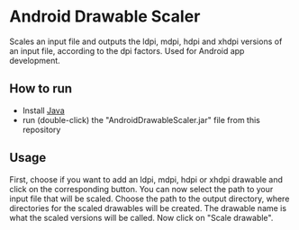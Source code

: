 # Android Drawable Scaler
Scales an input file and outputs the ldpi, mdpi, hdpi and xhdpi versions of an input file, according to the dpi factors.
Used for Android app development.

## How to run
- Install [Java](https://www.java.com/en/download/)
- run (double-click) the "AndroidDrawableScaler.jar" file from this repository

## Usage
First, choose if you want to add an ldpi, mdpi, hdpi or xhdpi drawable and click on the corresponding button.
You can now select the path to your input file that will be scaled.
Choose the path to the output directory, where directories for the scaled drawables will be created. The drawable name is what the scaled versions will be called.
Now click on "Scale drawable".